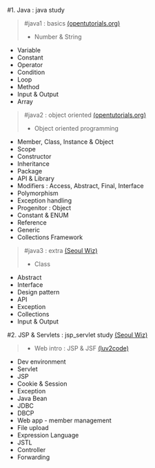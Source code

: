 #1. Java : java study

> #java1 : basics [(opentutorials.org)](https://opentutorials.org/course/1223 "Opentutorials.org")
>* Number & String
* Variable
* Constant
* Operator
* Condition
* Loop
* Method
* Input & Output
* Array

>#java2 : object oriented [(opentutorials.org)](https://opentutorials.org/course/1223 "Opentutorials.org")
>* Object oriented programming
* Member, Class, Instance & Object
* Scope 
* Constructor
* Inheritance
* Package
* API & Library
* Modifiers : Access, Abstract, Final, Interface
* Polymorphism
* Exception handling
* Progenitor : Object
* Constant & ENUM
* Reference
* Generic
* Collections Framework

>#java3 : extra [(Seoul Wiz)](http://www.wiz.center/tag/java "Seoul Wiz")
>* Class
* Abstract
* Interface
* Design pattern
* API
* Exception
* Collections
* Input & Output

#2. JSP & Servlets : jsp_servlet study [(Seoul Wiz)](http://www.wiz.center/tag/jsp "Seoul Wiz")
>* Web intro : JSP & JSF [(luv2code)](http://www.luv2code.com/ "luv2code")
* Dev environment
* Servlet
* JSP
* Cookie & Session
* Exception
* Java Bean
* JDBC
* DBCP
* Web app - member management
* File upload
* Expression Language
* JSTL
* Controller
* Forwarding